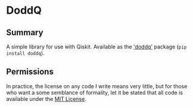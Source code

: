 DoddQ
=====


Summary
-------

A simple library for use with Qiskit. Available as the ['doddq'](https://pypi.org/project/doddq/) package (`pip install doddq`).


Permissions
-----------

In practice, the license on any code I write means very little, but for those who want a some semblance of formality, let it be stated that all code is available under the [MIT License](https://github.com/tomdodd4598/doddq/blob/main/LICENSE.md).
